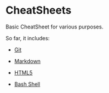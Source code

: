 # CheatSheets

Basic CheatSheet for various purposes.

So far, it includes:

* [Git](#Git)

* [Markdown](#Markdown)

* [HTML5](#HTML5)

* [Bash Shell](#BashShell)
